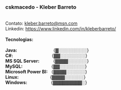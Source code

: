 ### cskmacedo - Kleber Barreto

<br>Contato: kleber.barreto@msn.com
<br>Linkedin: https://www.linkedin.com/in/kleberbarreto/
<br>
<br><b>Tecnologias:</b>
<br>
<br><b>Java:</b>                &nbsp; &nbsp; &nbsp; &nbsp; &nbsp; &nbsp; &nbsp; &nbsp; &nbsp; &nbsp; &nbsp; &nbsp; &nbsp; &nbsp; {▓░░░░░░░░░}
<br><b>C#:</b>                  &nbsp; &nbsp; &nbsp; &nbsp; &nbsp; &nbsp; &nbsp; &nbsp; &nbsp; &nbsp; &nbsp; &nbsp; &nbsp; &nbsp; &nbsp; {▓▓░░░░░░░░}
<br><b>MS SQL Server:</b>       &nbsp; &nbsp; &nbsp; &nbsp; &nbsp; {▓▓▓▓░░░░░░}
<br><b>MySQL:</b>               &nbsp; &nbsp; &nbsp; &nbsp; &nbsp; &nbsp; &nbsp; &nbsp; &nbsp; &nbsp; &nbsp; {▓▓░░░░░░░░}
<br><b>Microsoft Power BI:</b>  &nbsp; {▓▓▓▓░░░░░░}
<br><b>Linux:</b>               &nbsp; &nbsp; &nbsp; &nbsp; &nbsp; &nbsp; &nbsp; &nbsp; &nbsp; &nbsp; &nbsp; &nbsp; {▓▓▓▓░░░░░░}
<br><b>Windows:</b>             &nbsp; &nbsp; &nbsp; &nbsp; &nbsp; &nbsp; &nbsp; &nbsp; &nbsp; {▓▓▓▓▓▓▓▓▓░}
<br> 

<!--
**kbmbarreto/kbmbarreto** is a ✨ _special_ ✨ repository because its `README.md` (this file) appears on your GitHub profile.
👋 ⚡

Here are some ideas to get you started:

- 🔭 I’m currently working on ...
- 🌱 I’m currently learning ...
- 👯 I’m looking to collaborate on ...
- 🤔 I’m looking for help with ...
- 💬 Ask me about ...
- 📫 How to reach me: ...
- 😄 Pronouns: ...
- ⚡ Fun fact: ...
-->
